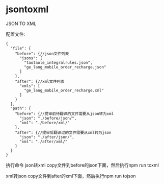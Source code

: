 # jsontoxml

JSON TO XML

配置文件:

    {
      "file": {
        "before": {//json文件列表
          "jsons": [
            "taotaole_integralrules.json",
            "ge_lang_mobile_order_recharge.json"
          ]
        },
        "after": {//xml文件列表
          "xmls": [
            "ge_lang_mobile_order_recharge.xml"
          ]
        }
      },
      "path": {
        "before": {//提审前待翻译的文件需要从json转为xml
          "json": "./before/json/",
          "xml": "./before/xml/"
        },
        "after": {//提审后翻译过的文件需要从xml转为json
          "json": "./after/json/",
          "xml": "./after/xml/"
        }
      }
    }
  
执行命令
  json转xml
  copy文件到before的json下面，然后执行npm run toxml
  
  xml转json
  copy文件到after的xml下面，然后执行npm run tojson
  
